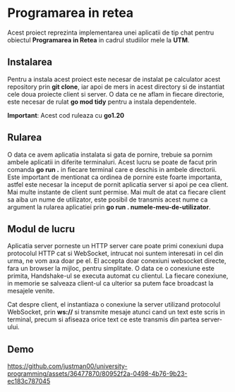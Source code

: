 # Programarea in retea

Acest proiect reprezinta implementarea unei aplicatii de tip chat pentru obiectul **Programarea in Retea** in cadrul studiilor mele la **UTM**.

## Instalarea

Pentru a instala acest proiect este necesar de instalat pe calculator acest repository prin **git clone**, iar apoi de mers in acest directory si de instantiat
cele doua proiecte client si server. O data ce ne aflam in fiecare directorie, este necesar de rulat **go mod tidy** pentru a instala dependentele.

**Important**: Acest cod ruleaza cu **go1.20**

## Rularea

O data ce avem aplicatia instalata si gata de pornire, trebuie sa pornim ambele aplicatii in diferite terminaluri. Acest lucru se poate de facut prin comanda **go run .** in fiecare terminal care e deschis in ambele directorii.
Este important de mentionat ca ordinea de pornire este foarte importanta, astfel este necesar la inceput de pornit aplicatia server si apoi pe cea client. Mai multe instante de client sunt permise. Mai mult de atat ca fiecare
client sa aiba un nume de utilizator, este posibil de transmis acest nume ca argument la rularea aplicatiei prin **go run . numele-meu-de-utilizator**.

## Modul de lucru

Aplicatia server porneste un HTTP server care poate primi conexiuni dupa protocolul HTTP cat si WebSocket, intrucat noi suntem interesati in cel din urma, ne vom axa doar pe el. El accepta doar conexiuni websocket directe, fara un browser la mijloc,
pentru simplitate. O data ce o conexiune este primita, Handshake-ul se executa automat cu clientul. La fiecare conexiune, in memorie se salveaza client-ul ca ulterior sa putem face broadcast la mesajele venite.

Cat despre client, el instantiaza o conexiune la server utilizand protocolul WebSocket, prin **ws://** si transmite mesaje atunci cand un text este scris in terminal, precum si afiseaza orice text ce este transmis din partea server-ului.

## Demo

https://github.com/justman00/university-programming/assets/36477870/80952f2a-0498-4b76-9b23-ec183c787045

